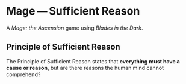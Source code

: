 # Mage​ — Sufficient Reason

A *Mage: the Ascension* game using *Blades in the Dark*.

## Principle of Sufficient Reason

The Principle of Sufficient Reason states that **everything must have a cause or reason**, but are there reasons the human mind cannot comprehend? 
